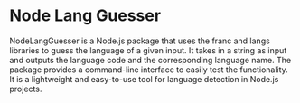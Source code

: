 # Node Lang Guesser

NodeLangGuesser is a Node.js package that uses the franc and langs libraries to guess the language of a given input. It takes in a string as input and outputs the language code and the corresponding language name. The package provides a command-line interface to easily test the functionality. It is a lightweight and easy-to-use tool for language detection in Node.js projects.

```